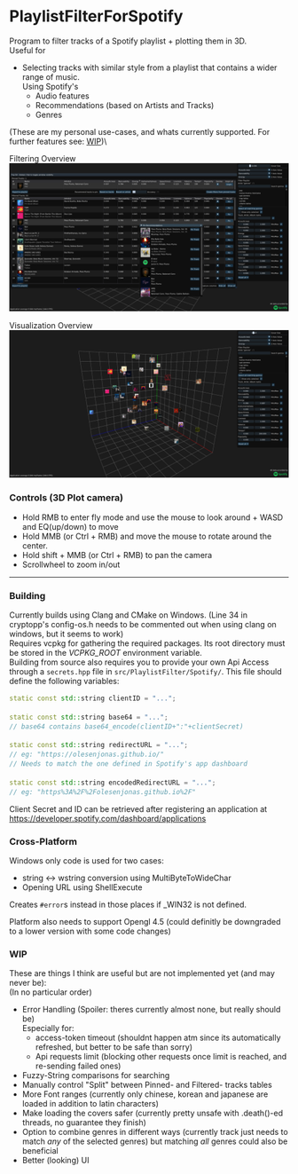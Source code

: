 # PlaylistFilterForSpotify
Program to filter tracks of a Spotify playlist + plotting them in 3D.\
Useful for
- Selecting tracks with similar style from a playlist that contains a wider range of music.\
  Using Spotify's
  - Audio features
  - Recommendations (based on Artists and Tracks)
  - Genres

(These are my personal use-cases, and whats currently supported. For further features see: [WIP](#wip))\

Filtering Overview
![Filtering Overview](images/filtering.png)

Visualization Overview
![Visualization Overview](images/plotting.png)

### Controls (3D Plot camera)
- Hold RMB to enter fly mode and use the mouse to look around + WASD and EQ(up/down) to move
- Hold MMB (or Ctrl + RMB) and move the mouse to rotate around the center. 
- Hold shift + MMB (or Ctrl + RMB) to pan the camera
- Scrollwheel to zoom in/out

---

### Building
Currently builds using Clang and CMake on Windows. (Line 34 in cryptopp's config-os.h needs to be commented out when using clang on windows, but it seems to work)\
Requires vcpkg for gathering the required packages. Its root directory must be stored in the *VCPKG_ROOT* environment variable.\
Building from source also requires you to provide your own Api Access through a ```secrets.hpp``` file in ```src/PlaylistFilter/Spotify/```. This file should define the following variables:
```cpp
static const std::string clientID = "...";

static const std::string base64 = "...";
// base64 contains base64_encode(clientID+":"+clientSecret)

static const std::string redirectURL = "...";
// eg: "https://olesenjonas.github.io/" 
// Needs to match the one defined in Spotify's app dashboard

static const std::string encodedRedirectURL = "...";
// eg: "https%3A%2F%2Folesenjonas.github.io%2F"
```
Client Secret and ID can be retrieved after registering an application at https://developer.spotify.com/dashboard/applications

### Cross-Platform

Windows only code is used for two cases:
- string <-> wstring conversion using MultiByteToWideChar
- Opening URL using ShellExecute

Creates ```#error```s instead in those places if \_WIN32 is not defined.

Platform also needs to support Opengl 4.5 (could definitly be downgraded to a lower version with some code changes)

### WIP

These are things I think are useful but are not implemented yet (and may never be):\
(In no particular order)
- Error Handling (Spoiler: theres currently almost none, but really should be)\
  Especially for:
  - access-token timeout (shouldnt happen atm since its automatically refreshed, but better to be safe than sorry)
  - Api requests limit (blocking other requests once limit is reached, and re-sending failed ones)
- Fuzzy-String comparisons for searching
- Manually control "Split" between Pinned- and Filtered- tracks tables
- More Font ranges (currently only chinese, korean and japanese are loaded in addition to latin characters)
- Make loading the covers safer (currently pretty unsafe with .death()-ed threads, no guarantee they finish)
- Option to combine genres in different ways (currently track just needs to match *any* of the selected genres) but matching *all* genres could also be beneficial
- Better (looking) UI
